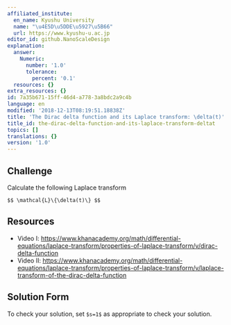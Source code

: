 ```yaml
---
affiliated_institute:
  en_name: Kyushu University
  name: "\u4E5D\u5DDE\u5927\u5B66"
  url: https://www.kyushu-u.ac.jp
editor_id: github.NanoScaleDesign
explanation:
  answer:
    Numeric:
      number: '1.0'
      tolerance:
        percent: '0.1'
  resources: {}
extra_resources: {}
id: 7a35b671-15ff-46d4-a778-3a8bdc2a9c4b
language: en
modified: '2018-12-13T08:19:51.18838Z'
title: 'The Dirac delta function and its Laplace transform: \delta(t)'
title_id: the-dirac-delta-function-and-its-laplace-transform-deltat
topics: []
translations: {}
version: '1.0'
---
```


## Challenge
Calculate the following Laplace transform

`$$ \mathcal{L}\{\delta(t)\} $$`

## Resources
- Video I: https://www.khanacademy.org/math/differential-equations/laplace-transform/properties-of-laplace-transform/v/dirac-delta-function
- Video II: https://www.khanacademy.org/math/differential-equations/laplace-transform/properties-of-laplace-transform/v/laplace-transform-of-the-dirac-delta-function

## Solution Form
To check your solution, set `$s=1$` as appropriate to check your solution.

